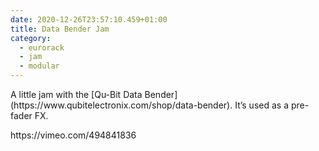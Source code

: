 ```yaml
---
date: 2020-12-26T23:57:10.459+01:00
title: Data Bender Jam
category:
  - eurorack
  - jam
  - modular
---
```

<p>A little jam with the [Qu-Bit Data Bender](https://www.qubitelectronix.com/shop/data-bender). It’s used as a pre-fader FX.</p>
<p>https://vimeo.com/494841836</p>
